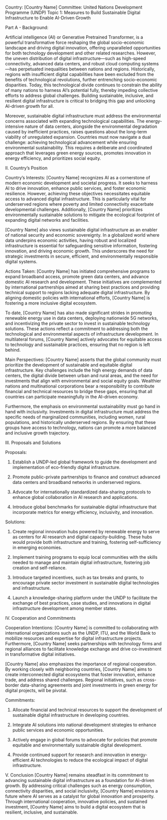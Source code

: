 Country: [Country Name]
Committee: United Nations Development Programme (UNDP)
Topic 1: Measures to Build Sustainable Digital Infrastructure to Enable AI-Driven Growth

Part A - Background:

Artificial intelligence (AI) or Generative Pretrained Transformer, is a powerful transformative force reshaping the global socio-economic landscape and driving digital innovation, offering unparalleled opportunities for both technology development and other related researches. However, the uneven distribution of digital infrastructure—such as high-speed connectivity, advanced data centers, and robust cloud computing systems—has perpetuated inequalities between nations and regions. Historically, regions with insufficient digital capabilities have been excluded from the benefits of technological revolutions, further entrenching socio-economic disparities. Today, this technological divide continues to constrain the ability of many nations to harness AI’s potential fully, thereby impeding collective efforts to address global challenges. Building sustainable, inclusive, and resilient digital infrastructure is critical to bridging this gap and unlocking AI-driven growth for all.

Moreover, sustainable digital infrastructure must address the environmental concerns associated with expanding technological capabilities. The energy-intensive nature of data centers, alongside the environmental degradation caused by inefficient practices, raises questions about the long-term viability of unregulated expansion. Countries must now navigate a dual challenge: achieving technological advancement while ensuring environmental sustainability. This requires a deliberate and coordinated approach that leverages green energy sources, promotes innovation in energy efficiency, and prioritizes social equity.

II. Country’s Position

Country’s Interests: [Country Name] recognizes AI as a cornerstone of modern economic development and societal progress. It seeks to harness AI to drive innovation, enhance public services, and foster economic resilience. However, achieving these objectives necessitates equitable access to advanced digital infrastructure. This is particularly vital for underserved regions where poverty and limited connectivity exacerbate developmental challenges. Additionally, [Country Name] prioritizes environmentally sustainable solutions to mitigate the ecological footprint of expanding digital networks and facilities.

[Country Name] also views sustainable digital infrastructure as an enabler of national security and economic sovereignty. In a globalized world where data underpins economic activities, having robust and localized infrastructure is essential for safeguarding sensitive information, fostering innovation, and driving economic growth. This underscores the need for strategic investments in secure, efficient, and environmentally responsible digital systems.

Actions Taken: [Country Name] has initiated comprehensive programs to expand broadband access, promote green data centers, and advance domestic AI research and development. These initiatives are complemented by international partnerships aimed at sharing best practices and providing technical support to regions lacking adequate digital infrastructure. By aligning domestic policies with international efforts, [Country Name] is fostering a more inclusive digital ecosystem.

To date, [Country Name] has also made significant strides in promoting renewable energy use in data centers, deploying nationwide 5G networks, and incentivizing the private sector to invest in sustainable technology solutions. These actions reflect a commitment to addressing both the technological and environmental aspects of infrastructure development. In multilateral forums, [Country Name] actively advocates for equitable access to technology and sustainable practices, ensuring that no region is left behind.

Main Perspectives: [Country Name] asserts that the global community must prioritize the development of sustainable and equitable digital infrastructure. Key challenges include the high energy demands of data centers, the digital divide between urban and rural areas, and the need for investments that align with environmental and social equity goals. Wealthier nations and multinational corporations bear a responsibility to contribute financial and technical resources to bridge these gaps, ensuring that all countries can participate meaningfully in the AI-driven economy.

Furthermore, the emphasis on environmental sustainability must go hand in hand with inclusivity. Investments in digital infrastructure must address the specific needs of marginalized communities, including women, rural populations, and historically underserved regions. By ensuring that these groups have access to technology, nations can promote a more balanced and inclusive growth trajectory.

III. Proposals and Solutions

Proposals:

1. Establish a UNDP-led global framework to guide the development and implementation of eco-friendly digital infrastructure.
    
2. Promote public-private partnerships to finance and construct advanced data centers and broadband networks in underserved regions.
    
3. Advocate for internationally standardized data-sharing protocols to enhance global collaboration in AI research and applications.
    
4. Introduce global benchmarks for sustainable digital infrastructure that incorporate metrics for energy efficiency, inclusivity, and innovation.
    

Solutions:

1. Create regional innovation hubs powered by renewable energy to serve as centers for AI research and digital capacity-building. These hubs would provide both infrastructure and training, fostering self-sufficiency in emerging economies.
    
2. Implement training programs to equip local communities with the skills needed to manage and maintain digital infrastructure, fostering job creation and self-reliance.
    
3. Introduce targeted incentives, such as tax breaks and grants, to encourage private sector investment in sustainable digital technologies and infrastructure.
    
4. Launch a knowledge-sharing platform under the UNDP to facilitate the exchange of best practices, case studies, and innovations in digital infrastructure development among member states.
    

IV. Cooperation and Commitments

Cooperation Intentions: [Country Name] is committed to collaborating with international organizations such as the UNDP, ITU, and the World Bank to mobilize resources and expertise for digital infrastructure projects. Furthermore, [Country Name] seeks partnerships with technology firms and regional alliances to facilitate knowledge exchange and drive co-investment in transformative digital initiatives.

[Country Name] also emphasizes the importance of regional cooperation. By working closely with neighboring countries, [Country Name] aims to create interconnected digital ecosystems that foster innovation, enhance trade, and address shared challenges. Regional initiatives, such as cross-border data-sharing agreements and joint investments in green energy for digital projects, will be pivotal.

Commitments:

1. Allocate financial and technical resources to support the development of sustainable digital infrastructure in developing countries.
    
2. Integrate AI solutions into national development strategies to enhance public services and economic opportunities.
    
3. Actively engage in global forums to advocate for policies that promote equitable and environmentally sustainable digital development.
    
4. Provide continued support for research and innovation in energy-efficient AI technologies to reduce the ecological impact of digital infrastructure.
    

V. Conclusion [Country Name] remains steadfast in its commitment to advancing sustainable digital infrastructure as a foundation for AI-driven growth. By addressing critical challenges such as energy consumption, connectivity disparities, and social inclusivity, [Country Name] envisions a future where AI serves as a catalyst for global innovation and prosperity. Through international cooperation, innovative policies, and sustained investment, [Country Name] aims to build a digital ecosystem that is resilient, inclusive, and sustainable.